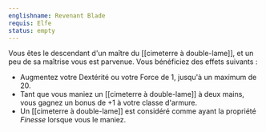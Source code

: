 ```yaml
---
englishname: Revenant Blade
requis: Elfe
status: empty
---
```


Vous êtes le descendant d'un maître du [[cimeterre à double-lame]], et un peu de sa maîtrise vous est parvenue. Vous bénéficiez des effets suivants : 

 - Augmentez votre Dextérité ou votre Force de 1, jusqu'à un maximum de 20.
 - Tant que vous maniez un [[cimeterre à double-lame]] à deux mains, vous gagnez un bonus de +1 à votre classe d'armure.
 - Un [[cimeterre à double-lame]] est considéré comme ayant la propriété *Finesse* lorsque vous le maniez.